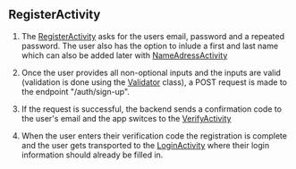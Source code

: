 ## RegisterActivity
1. The [RegisterActivity](../app/src/main/java/com/flexicharge/bolt/activities/RegisterActivity.kt) asks for the users email, password and a repeated password. The user also has the option to inlude a first and last name which can also be added later with [NameAdressActivity](../app/src/main/java/com/flexicharge/bolt/activities/NameAddressActivity.kt)

2. Once the user provides all non-optional inputs and the inputs are valid (validation is done using the [Validator](../app/src/main/java/com/flexicharge/bolt/helpers/Validator.kt) class), a POST request is made to the endpoint "/auth/sign-up".

3. If the request is successful, the backend sends a confirmation code to the user's email and the app switces to the [VerifyActivity](../app/src/main/java/com/flexicharge/bolt/activities/VerifyActivity.kt)

4. When the user enters their verification code the registration is complete and the user gets transported to the [LoginActivity](..app/src/main/java/com/flexicharge/bolt/activities/LoginActivity.kt) where their login information should already be filled in.
